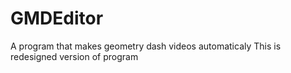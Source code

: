 # GMDEditor
A program that makes geometry dash videos automaticaly
This is redesigned version of program
